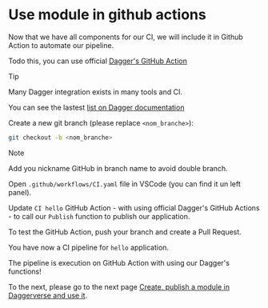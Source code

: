 # Use module in github actions

Now that we have all components for our CI, we will include it in Github Action to automate our pipeline.

Todo this, you can use official [Dagger's GitHub Action](https://docs.dagger.io/integrations/github)

> [!TIP]
> Many Dagger integration exists in many tools and CI. 
>
> You can see the lastest [list on Dagger documentation](https://docs.dagger.io/integrations)

Create a new git branch (please replace `<nom_branche>`):


```bash
git checkout -b <nom_branche>
```

> [!NOTE]
> Add you nickname GitHub in branch name to avoid double branch.

Open `.github/workflows/CI.yaml` file in VSCode (you can find it un left panel).

Update `CI hello` GitHub Action - with using official Dagger's GitHub Actions - to call our `Publish` function to publish our application.

To test the GitHub Action, push your branch and create a Pull Request.

You have now a CI pipeline for `hello` application.

The pipeline is execution on GitHub Action with using our Dagger's functions!

To the next, please go to the next page [Create, publish a module in Daggerverse and use it](05-create-publish-module.md).

